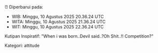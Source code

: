 ⏰ Diperbarui pada:
- WIB: Minggu, 10 Agustus 2025 20.36.24 UTC
- WITA: Minggu, 10 Agustus 2025 21.36.24 UTC
- WIT: Minggu, 10 Agustus 2025 22.36.24 UTC

Kutipan Inspiratif:
"When i was born..Devil said..?Oh Shit..!! Competition?"


Kategori: attitude

